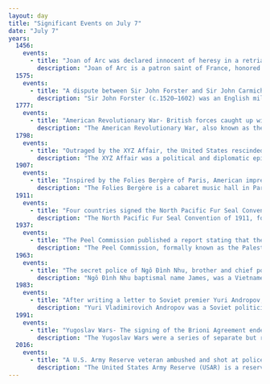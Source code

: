 ```yaml
---
layout: day
title: "Significant Events on July 7"
date: "July 7"
years:
  1456:
    events:
      - title: "Joan of Arc was declared innocent of heresy in a retrial twenty-five years after her death."
        description: "Joan of Arc is a patron saint of France, honored as a defender of the French nation for her role in the siege of Orléans and her insistence on the coronation of Charles VII of France during the Hundred Years' War. Claiming to be acting under divine guidance, she became a military leader who transcended gender roles and gained recognition as a savior of France."
  1575:
    events:
      - title: "A dispute between Sir John Forster and Sir John Carmichael led to a Scottish raid on Northumberland, England, in which 27 men were killed."
        description: "Sir John Forster (c.1520–1602) was an English military commander and Warden of the Middle Marches."
  1777:
    events:
      - title: "American Revolutionary War- British forces caught up with American troops withdrawing from Ticonderoga, capturing more than 200 men at the Battle of Hubbardton."
        description: "The American Revolutionary War, also known as the Revolutionary War or American War of Independence, was an armed conflict that comprised the final eight years of the broader American Revolution, in which American Patriot forces organized as the Continental Army and commanded by George Washington defeated the British Army. The conflict was fought in North America, the Caribbean, and the Atlantic Ocean. The war ended with the Treaty of Paris (1783), which resulted in the establishment of the United States of America as an independent nation, which was recognized by Great Britain and other nations of the world."
  1798:
    events:
      - title: "Outraged by the XYZ Affair, the United States rescinded its treaties with France, resulting in the undeclared Quasi-War, fought entirely at sea."
        description: "The XYZ Affair was a political and diplomatic episode in 1797 and 1798, early in the presidency of John Adams, involving a confrontation between the United States and Republican France that led to the Quasi-War. The name derives from the substitution of the letters X, Y, and Z for the names of French diplomats Jean-Conrad Hottinguer (X), Pierre Bellamy (Y), and Lucien Hauteval (Z) in documents released by the Adams administration."
  1907:
    events:
      - title: "Inspired by the Folies Bergère of Paris, American impresario Florenz Ziegfeld Jr. (pictured) staged the first of his Ziegfeld Follies."
        description: "The Folies Bergère is a cabaret music hall in Paris, France. Located at 32 Rue Richer in the 9th Arrondissement, the Folies Bergère was built as an opera house by the architect Plumeret. It opened on 2 May 1869 as the Folies Trévise, with light entertainment including operettas, comic opera, popular songs, and gymnastics. It became the Folies Bergère on 13 September 1872, named after nearby Rue Bergère. The house was at the height of its fame and popularity from the 1890s' Belle Époque through the 1920s."
  1911:
    events:
      - title: "Four countries signed the North Pacific Fur Seal Convention, which banned the hunting of seals in the pelagic zone."
        description: "The North Pacific Fur Seal Convention of 1911, formally known as the Convention between the United States and Other Powers Providing for the Preservation and Protection of Fur Seals, was a treaty signed on July 7, 1911, designed to manage the commercial harvest of fur-bearing mammals in the Pribilof Islands of the Bering Sea. The treaty, signed by the United States, Great Britain, Japan, and Russia, outlawed open-water seal hunting and acknowledged the United States' jurisdiction in managing the on-shore hunting of seals for commercial purposes. It was the first international treaty to address wildlife preservation issues."
  1937:
    events:
      - title: "The Peel Commission published a report stating that the League of Nations' Mandate for Palestine had become unworkable and recommended the partition of British-administered Mandatory Palestine into two states."
        description: "The Peel Commission, formally known as the Palestine Royal Commission, was a British Royal Commission of Inquiry, headed by Lord Peel, appointed in 1936 to investigate the causes of conflict in Mandatory Palestine, which was administered by the United Kingdom, following a six-month-long Arab general strike."
  1963:
    events:
      - title: "The secret police of Ngô Đình Nhu, brother and chief political adviser of South Vietnamese president Ngô Đình Diệm, attacked a group of American journalists who were covering a protest during the Buddhist crisis."
        description: "Ngô Đình Nhu baptismal name James, was a Vietnamese archivist and politician. He was the younger brother and State Counsellor of South Vietnam's first president, Ngô Đình Diệm. Although he held no formal executive position, he wielded immense unofficial power, exercising personal command of both the ARVN Special Forces and the Cần Lao political apparatus which served as the regime's de facto secret police."
  1983:
    events:
      - title: "After writing a letter to Soviet premier Yuri Andropov, American schoolgirl Samantha Smith (pictured) visited the Soviet Union as Andropov's personal guest, becoming known as 'America's Youngest Ambassador'."
        description: "Yuri Vladimirovich Andropov was a Soviet politician who was the sixth leader of the Soviet Union and the fourth General Secretary of the Communist Party of the Soviet Union, taking office in late 1982 and serving until his death in 1984."
  1991:
    events:
      - title: "Yugoslav Wars- The signing of the Brioni Agreement ended the Ten-Day War between SFR Yugoslavia and Slovenia."
        description: "The Yugoslav Wars were a series of separate but related ethnic conflicts, wars of independence, and insurgencies that took place from 1991 to 2001 in what had been the Socialist Federal Republic of Yugoslavia. The conflicts both led up to and resulted from the breakup of Yugoslavia, which began in mid-1991, into six independent countries matching the six entities known as republics that had previously constituted Yugoslavia- Slovenia, Croatia, Bosnia and Herzegovina, Montenegro, Serbia, and Macedonia. SFR Yugoslavia's constituent republics declared independence due to unresolved tensions between ethnic minorities in the new countries, which fueled the wars. While most of the conflicts ended through peace accords that involved full international recognition of new states, they resulted in a massive number of deaths as well as severe economic damage to the region."
  2016:
    events:
      - title: "A U.S. Army Reserve veteran ambushed and shot at police officers in Dallas, Texas, killing five of them and injuring nine others, before being killed by a bomb attached to a police robot."
        description: "The United States Army Reserve (USAR) is a reserve force of the United States Army. Together, the Army Reserve and the Army National Guard constitute the Army element of the reserve components of the United States Armed Forces."
---
```

